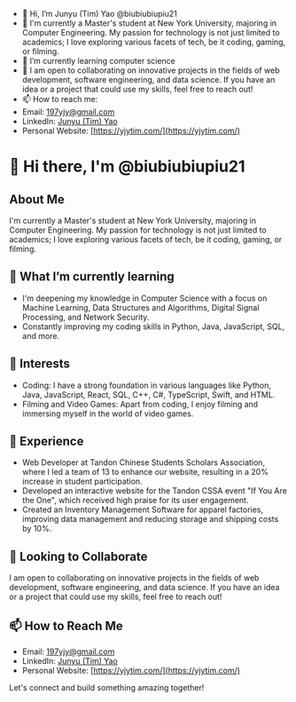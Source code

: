 - 👋 Hi, I’m Junyu (Tim) Yao @biubiubiupiu21
- 👀 I'm currently a Master's student at New York University, majoring in Computer Engineering. My passion for technology is not just limited to academics; I love exploring various facets of tech, be it coding, gaming, or filming. 
- 🌱 I’m currently learning computer science
- 💞️ I am open to collaborating on innovative projects in the fields of web development, software engineering, and data science. If you have an idea or a project that could use my skills, feel free to reach out!
- 📫 How to reach me:
- Email: 197yjy@gmail.com
- LinkedIn: [Junyu (Tim) Yao](https://www.linkedin.com/in/junyuyao-tim/)
- Personal Website: [https://yjytim.com/](https://yjytim.com/)

<!---
biubiubiupiu21/biubiubiupiu21 is a ✨ special ✨ repository because its `README.md` (this file) appears on your GitHub profile.
You can click the Preview link to take a look at your changes.
--->

# 👋 Hi there, I'm @biubiubiupiu21

## About Me
I'm currently a Master's student at New York University, majoring in Computer Engineering. My passion for technology is not just limited to academics; I love exploring various facets of tech, be it coding, gaming, or filming. 

## 🌱 What I’m currently learning
- I'm deepening my knowledge in Computer Science with a focus on Machine Learning, Data Structures and Algorithms, Digital Signal Processing, and Network Security.
- Constantly improving my coding skills in Python, Java, JavaScript, SQL, and more.

## 👀 Interests
- Coding: I have a strong foundation in various languages like Python, Java, JavaScript, React, SQL, C++, C#, TypeScript, Swift, and HTML.
- Filming and Video Games: Apart from coding, I enjoy filming and immersing myself in the world of video games.

## 💼 Experience
- Web Developer at Tandon Chinese Students Scholars Association, where I led a team of 13 to enhance our website, resulting in a 20% increase in student participation.
- Developed an interactive website for the Tandon CSSA event "If You Are the One", which received high praise for its user engagement.
- Created an Inventory Management Software for apparel factories, improving data management and reducing storage and shipping costs by 10%.

## 💞️ Looking to Collaborate
I am open to collaborating on innovative projects in the fields of web development, software engineering, and data science. If you have an idea or a project that could use my skills, feel free to reach out!

## 📫 How to Reach Me
- Email: 197yjy@gmail.com
- LinkedIn: [Junyu (Tim) Yao](https://www.linkedin.com/in/junyuyao-tim/)
- Personal Website: [https://yjytim.com/](https://yjytim.com/)

Let's connect and build something amazing together!

